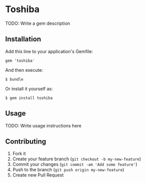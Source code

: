 # Toshiba

TODO: Write a gem description

## Installation

Add this line to your application's Gemfile:

    gem 'toshiba'

And then execute:

    $ bundle

Or install it yourself as:

    $ gem install toshiba

## Usage

TODO: Write usage instructions here

## Contributing

1. Fork it
2. Create your feature branch (`git checkout -b my-new-feature`)
3. Commit your changes (`git commit -am 'Add some feature'`)
4. Push to the branch (`git push origin my-new-feature`)
5. Create new Pull Request
